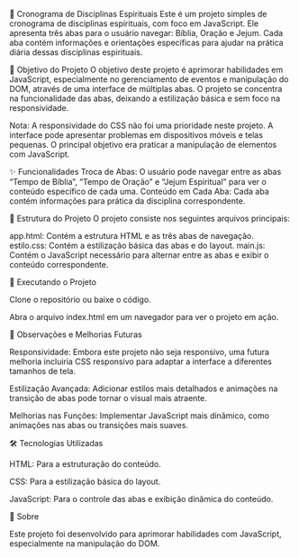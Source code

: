 📅 Cronograma de Disciplinas Espirituais
Este é um projeto simples de cronograma de disciplinas espirituais, com foco em JavaScript. Ele apresenta três abas para o usuário navegar: Bíblia, Oração e Jejum. Cada aba contém informações e orientações específicas para ajudar na prática diária dessas disciplinas espirituais.

🎯 Objetivo do Projeto
O objetivo deste projeto é aprimorar habilidades em JavaScript, especialmente no gerenciamento de eventos e manipulação do DOM, através de uma interface de múltiplas abas. O projeto se concentra na funcionalidade das abas, deixando a estilização básica e sem foco na responsividade.

Nota: A responsividade do CSS não foi uma prioridade neste projeto. A interface pode apresentar problemas em dispositivos móveis e telas pequenas. O principal objetivo era praticar a manipulação de elementos com JavaScript.

✨ Funcionalidades
Troca de Abas: O usuário pode navegar entre as abas “Tempo de Bíblia”, “Tempo de Oração” e “Jejum Espiritual” para ver o conteúdo específico de cada uma.
Conteúdo em Cada Aba: Cada aba contém informações  para  prática da disciplina correspondente.

📂 Estrutura do Projeto
O projeto consiste nos seguintes arquivos principais:

app.html: Contém a estrutura HTML e as três abas de navegação.
estilo.css: Contém a estilização básica das abas e do layout.
main.js: Contém o JavaScript necessário para alternar entre as abas e exibir o conteúdo correspondente.


🚀 Executando o Projeto

Clone o repositório ou baixe o código.

Abra o arquivo index.html em um navegador para ver o projeto em ação.

📌 Observações e Melhorias Futuras

Responsividade: Embora este projeto não seja responsivo, uma futura melhoria incluiria CSS responsivo para adaptar a interface a diferentes tamanhos de tela.

Estilização Avançada: Adicionar estilos mais detalhados e animações na transição de abas pode tornar o visual mais atraente.

Melhorias nas Funções: Implementar JavaScript mais dinâmico, como animações nas abas ou transições mais suaves.


🛠️ Tecnologias Utilizadas

HTML: Para a estruturação do conteúdo.

CSS: Para a estilização básica do layout.

JavaScript: Para o controle das abas e exibição dinâmica do conteúdo.

📖 Sobre


Este projeto foi desenvolvido para aprimorar habilidades com JavaScript, especialmente na manipulação do DOM.
